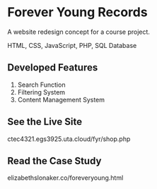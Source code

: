 # Forever Young Records
<p>A website redesign concept for a course project.</p>
<p>HTML, CSS, JavaScript, PHP, SQL Database</p>

<h2>Developed Features</h2> 
<ol>
 <li>Search Function</li>
 <li>Filtering System</li>
 <li>Content Management System</li>
</ol>
<h2>See the Live Site</h2> 
ctec4321.egs3925.uta.cloud/fyr/shop.php
<h2>Read the Case Study</h2> 
elizabethslonaker.co/foreveryoung.html
